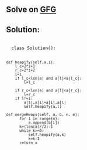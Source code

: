 <h2>Solve on <a href="https://www.geeksforgeeks.org/problems/merge-two-binary-max-heap0144/1">GFG</a></h2>
<h2>Solution:</h2>
<code>
  class Solution():
  
    def heapify(self,a,i):
        l_c=2*i+1
        r_c=2*i+2
        l=i
        if l_c<len(a) and a[l]<a[l_c]:
            l=l_c
            
        if r_c<len(a) and a[l]<a[r_c]:
            l=r_c
        if l!=i:
            a[l],a[i]=a[i],a[l]
            self.heapify(a,l)
            
    def mergeHeaps(self, a, b, n, m):
          for i in range(m):
              a.append(b[i])
          k=(len(a)//2)-1
          while k>=0:
              self.heapify(a,k)
              k=k-1
          return a
</code>
